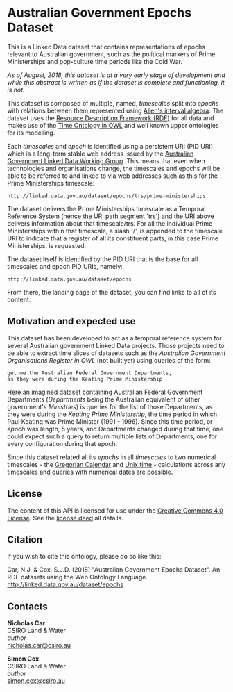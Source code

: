 # Australian Government Epochs Dataset
This is a Linked Data dataset that contains representations of epochs relevant to Australian government, such as the political markers of Prime Ministerships and pop-culture time periods like the Cold War.

*As of August, 2018, this dataset is at a very early stage of development and while this abstract is written as if the dataset is complete and functioning, it is not.*

This dataset is composed of multiple, named, *timescales* split into *epochs* with relations between them represented using <a href="https://doi.org/10.1016/0004-3702(84)90008-0">Allen's interval algebra</a>. The dataset uses the [Resource Description Framework (RDF)](https://www.w3.org/RDF/) for all data and makes use of the [Time Ontology in OWL](https://www.w3.org/TR/owl-time/) and well known upper ontologies for its modelling.

Each *timescales* and *epoch* is identified using a persistent URI (PID URI) which is a long-term stable web address issued by the [Australian Government Linked Data Working Group](http://www.linked.data.gov.au). This means that even when technologies and organisations change, the timescales and epochs will be able to be referred to and linked to via web addresses such as this for the Prime Ministerships timescale:

```
http://linked.data.gov.au/dataset/epochs/trs/prime-ministerships
```

The dataset delivers the Prime Ministerships timescale as a Temporal Reference System (hence the URI path segment 'trs') and the URI above delivers information about that timescale/trs. For all the individual Prime Ministerships within that timescale, a slash '/', is appended to the timescale URI to indicate that a register of all its constituent parts, in this case Prime Ministerships, is requested.


The dataset itself is identified by the PID URI that is the base for all timescales and epoch PID URIs, namely:

```
http://linked.data.gov.au/dataset/epochs
```

From there, the landing page of the dataset, you can find links to all of its content.


## Motivation and expected use
This dataset has been developed to act as a temporal reference system for several Australian government Linked Data projects. Those projects need to be able to extract time slices of datasets such as the *Australian Government Organisations Register in OWL* (not built yet) using queries of the form:

```
get me the Australian Federal Government Departments,
as they were during the Keating Prime Ministership
```

Here an imagined dataset containing Australian Federal Government Departments (*Departments* being the Australian equivalent of other government's *Ministries*) is queries for the list of those Departments, as they were during the *Keating Prime Ministership*, the time period in which Paul Keating was Prime Minister (1991 - 1996). Since this time period, or *epoch* was length, 5 years, and Departments changed during that time, one could expect such a query to return multiple lists of Departments, one for every configuration during that epoch.

Since this dataset related all its *epochs* in all *timescales* to two numerical timescales - the [Gregorian Calendar](https://en.wikipedia.org/wiki/Gregorian_calendar) and [Unix time](https://en.wikipedia.org/wiki/Unix_time) - calculations across any timescales and queries with numerical dates are possible.


## License
The content of this API is licensed for use under the [Creative Commons 4.0 License](https://creativecommons.org/licenses/by/4.0/). See the [license deed](LICENSE) all details.


## Citation
If you wish to cite this ontology, please do so like this:

Car, N.J. & Cox, S.J.D. (2018) "Australian Government Epochs Dataset". An RDF datasets using the Web Ontology Language. http://linked.data.gov.au/dataset/epochs


## Contacts
**Nicholas Car**  
CSIRO Land & Water  
*author*  
<nicholas.car@csiro.au>

**Simon Cox**  
CSIRO Land & Water  
*author*  
<simon.cox@csiro.au>
